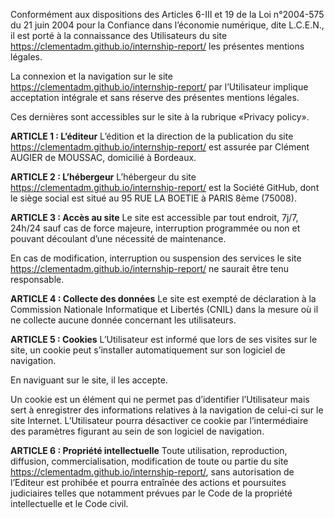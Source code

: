Conformément aux dispositions des Articles 6-III et 19 de la Loi n°2004-575 du 21 juin 2004 pour la Confiance dans l’économie numérique, dite L.C.E.N., il est porté à la connaissance des Utilisateurs du site https://clementadm.github.io/internship-report/ les présentes mentions légales.

La connexion et la navigation sur le site https://clementadm.github.io/internship-report/ par l’Utilisateur implique acceptation intégrale et sans réserve des présentes mentions légales.

Ces dernières sont accessibles sur le site à la rubrique «Privacy policy».

**ARTICLE 1 : L’éditeur**
L’édition et la direction de la publication du site https://clementadm.github.io/internship-report/ est assurée par Clément AUGIER de MOUSSAC, domicilié à Bordeaux.

**ARTICLE 2 : L’hébergeur**
L’hébergeur du site https://clementadm.github.io/internship-report/ est la Société GitHub, dont le siège social est situé au 95 RUE LA BOETIE à PARIS 8ème (75008).

**ARTICLE 3 : Accès au site**
Le site est accessible par tout endroit, 7j/7, 24h/24 sauf cas de force majeure, interruption programmée ou non et pouvant découlant d’une nécessité de maintenance.

En cas de modification, interruption ou suspension des services le site https://clementadm.github.io/internship-report/ ne saurait être tenu responsable.

**ARTICLE 4 : Collecte des données**
Le site est exempté de déclaration à la Commission Nationale Informatique et Libertés (CNIL) dans la mesure où il ne collecte aucune donnée concernant les utilisateurs.

**ARTICLE 5 : Cookies**
L’Utilisateur est informé que lors de ses visites sur le site, un cookie peut s’installer automatiquement sur son logiciel de navigation.

En naviguant sur le site, il les accepte.

Un cookie est un élément qui ne permet pas d’identifier l’Utilisateur mais sert à enregistrer des informations relatives à la navigation de celui-ci sur le site Internet. L’Utilisateur pourra désactiver ce cookie par l’intermédiaire des paramètres figurant au sein de son logiciel de navigation.

**ARTICLE 6 : Propriété intellectuelle**
Toute utilisation, reproduction, diffusion, commercialisation, modification de toute ou partie du site https://clementadm.github.io/internship-report/,  sans autorisation de l’Editeur est prohibée et pourra entraînée des actions et poursuites judiciaires telles que notamment prévues par le Code de la propriété intellectuelle et le Code civil.
